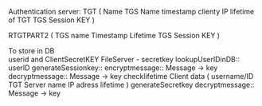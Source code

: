 Authentication server:
  TGT  (
      Name
      TGS Name
      timestamp
      clienty IP
      lifetime of TGT
      TGS Session KEY
    )
    
  RTGTPART2  (
      TGS name
      Timestamp
      Lifetime
      TGS Session KEY
    ) 
   
  To store in DB  
      userid and ClientSecretKEY
      FileServer  - secretkey
  lookupUserIDinDB:: userID 
  generateSessionkey:: 
  encryptmessage::  Message -> key 
  decryptmessage::  Message -> key 
  checklifetime
  Client
  data ( 
      username/ID
      TGT Server name
      IP adress
      lifetime
  )
  generateSecretkey
  decryptmessage:: Message -> key